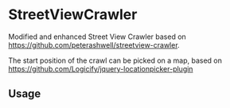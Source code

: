 # StreetViewCrawler
Modified and enhanced Street View Crawler based on https://github.com/peterashwell/streetview-crawler.

The start position of the crawl can be picked on a map, based on https://github.com/Logicify/jquery-locationpicker-plugin

## Usage
